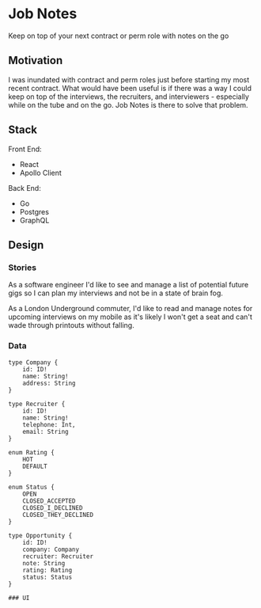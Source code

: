 # Job Notes

Keep on top of your next contract or perm role with notes on the go

## Motivation

I was inundated with contract and perm roles just before starting my most recent contract. What would have been useful is if there was a way I could keep on top of the interviews, the recruiters, and interviewers - especially while on the tube and on the go. Job Notes is there to solve that problem.

## Stack

Front End:
- React
- Apollo Client

Back End:
- Go
- Postgres
- GraphQL

## Design

### Stories

As a software engineer I'd like to see and manage a list of potential future gigs so I can plan my interviews and not be in a state of brain fog.

As a London Underground commuter, I'd like to read and manage notes for upcoming interviews on my mobile as it's likely I won't get a seat and can't wade through printouts without falling.

### Data

```
type Company {
	id: ID!
	name: String!
	address: String
}

type Recruiter {
	id: ID!
	name: String!
	telephone: Int,
	email: String
}

enum Rating {
	HOT
	DEFAULT
}

enum Status {
	OPEN
	CLOSED_ACCEPTED
	CLOSED_I_DECLINED
	CLOSED_THEY_DECLINED
}

type Opportunity {
	id: ID!
	company: Company
	recruiter: Recruiter
	note: String
	rating: Rating
	status: Status
}

### UI
